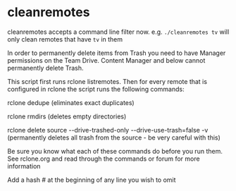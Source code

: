 # cleanremotes

cleanremotes accepts a command line filter now.  e.g. `./cleanremotes tv` will
only clean remotes that have `tv` in them

In order to permanently delete items from Trash you need to have Manager permissions on the 
Team Drive.  Content Manager and below cannot permanently delete Trash.

This script first runs rclone listremotes. Then for every remote that is configured in rclone 
the script runs the following commands:

rclone dedupe (eliminates exact duplicates)

rclone rmdirs (deletes empty directories)

rclone delete source --drive-trashed-only --drive-use-trash=false -v (permanently deletes all trash from the source - be very careful with this)


Be sure you know what each of these commands do before you run them. See rclone.org and read through the commands or forum for more information

Add a hash # at the beginning of any line you wish to omit
